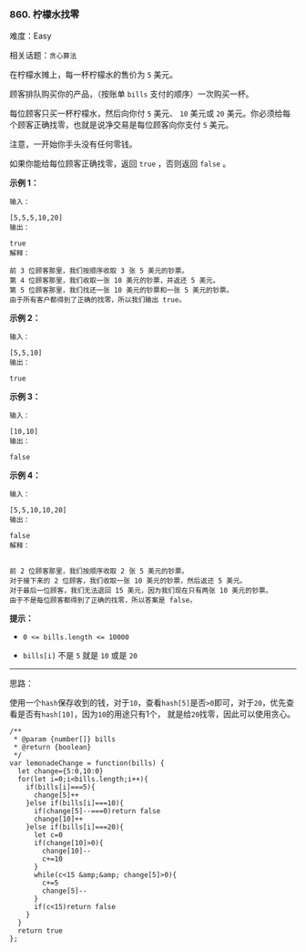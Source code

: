 ### 860. 柠檬水找零

难度：Easy

相关话题：`贪心算法`

在柠檬水摊上，每一杯柠檬水的售价为 `5` 美元。



顾客排队购买你的产品，（按账单  `bills`  支付的顺序）一次购买一杯。



每位顾客只买一杯柠檬水，然后向你付  `5`  美元、 `10`  美元或  `20`  美元。你必须给每个顾客正确找零，也就是说净交易是每位顾客向你支付  `5`  美元。



注意，一开始你手头没有任何零钱。



如果你能给每位顾客正确找零，返回 `true` ，否则返回  `false` 。



**示例 1：** 





```
输入：

[5,5,5,10,20]
输出：

true
解释：

前 3 位顾客那里，我们按顺序收取 3 张 5 美元的钞票。
第 4 位顾客那里，我们收取一张 10 美元的钞票，并返还 5 美元。
第 5 位顾客那里，我们找还一张 10 美元的钞票和一张 5 美元的钞票。
由于所有客户都得到了正确的找零，所以我们输出 true。

```


**示例 2：** 





```
输入：

[5,5,10]
输出：

true

```


**示例 3：** 





```
输入：

[10,10]
输出：

false

```


**示例 4：** 





```
输入：

[5,5,10,10,20]
输出：

false
解释：


前 2 位顾客那里，我们按顺序收取 2 张 5 美元的钞票。
对于接下来的 2 位顾客，我们收取一张 10 美元的钞票，然后返还 5 美元。
对于最后一位顾客，我们无法退回 15 美元，因为我们现在只有两张 10 美元的钞票。
由于不是每位顾客都得到了正确的找零，所以答案是 false。

```






**提示：** 




* `0 <= bills.length <= 10000`

* `bills[i]` 不是 `5` 就是 `10` 或是 `20` 






-----

思路：

使用一个`hash`保存收到的钱，对于`10`，查看`hash[5]`是否`>0`即可，对于`20`，优先查看是否有`hash[10]`，因为`10`的用途只有1个，
就是给`20`找零，因此可以使用贪心。


```
/**
 * @param {number[]} bills
 * @return {boolean}
 */
var lemonadeChange = function(bills) {
  let change={5:0,10:0}
  for(let i=0;i<bills.length;i++){
    if(bills[i]===5){
      change[5]++
    }else if(bills[i]===10){
      if(change[5]--===0)return false
      change[10]++
    }else if(bills[i]===20){
      let c=0
      if(change[10]>0){
        change[10]--
        c+=10
      }
      while(c<15 &amp;&amp; change[5]>0){
        c+=5
        change[5]--
      }
      if(c<15)return false
    }
  }
  return true    
};



```

